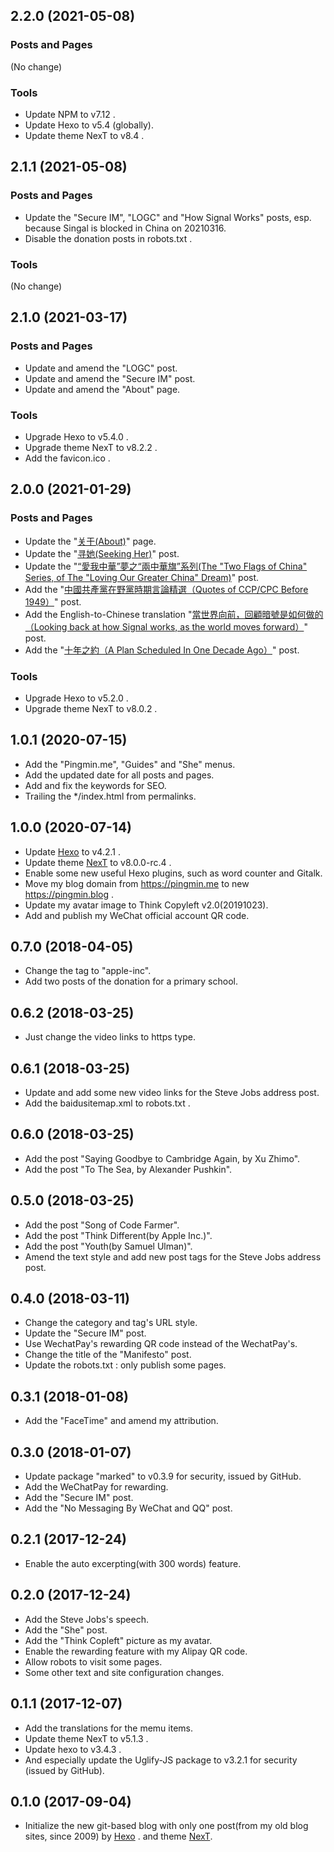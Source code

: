 ## 2.2.0 (2021-05-08)

### Posts and Pages

(No change)

### Tools

- Update NPM to v7.12 .
- Update Hexo to v5.4 (globally).
- Update theme NexT to v8.4 .


## 2.1.1 (2021-05-08)

### Posts and Pages

- Update the "Secure IM", "LOGC" and "How Signal Works" posts,
  esp. because Singal is blocked in China on 20210316.
- Disable the donation posts in robots.txt .

### Tools

(No change)

## 2.1.0 (2021-03-17)

### Posts and Pages

- Update and amend the "LOGC" post.
- Update and amend the "Secure IM" post.
- Update and amend the "About" page.

### Tools

- Upgrade Hexo to v5.4.0 .
- Upgrade theme NexT to v8.2.2 .
- Add the favicon.ico .

## 2.0.0 (2021-01-29)

### Posts and Pages

- Update the "[关于(About)](https://pingmin.blog/about/)" page.
- Update the "[寻她(Seeking Her)](https://pingmin.blog/post/she.html)" post.
- Update the "[“愛我中華”夢之“兩中華旗”系列(The "Two Flags of China" Series, of The "Loving Our Greater China" Dream)](https://pingmin.blog/post/loving-our-greater-china.html)" post.
- Add the "[中國共產黨在野黨時期言論精選（Quotes of CCP/CPC Before 1949）](https://pingmin.blog/post/quotes-of-ccp-before-1949.html)" post.
- Add the English-to-Chinese translation "[當世界向前，回顧暗號是如何做的（Looking back at how Signal works, as the world moves forward）](https://pingmin.blog/post/how-signal-works-by-moxie-marlinspike.html)" post.
- Add the "[十年之約（A Plan Scheduled In One Decade Ago）](https://pingmin.blog/post/a-plan-scheduled-in-one-decade-ago.html)" post.

### Tools

- Upgrade Hexo to v5.2.0 .
- Upgrade theme NexT to v8.0.2 .


## 1.0.1 (2020-07-15)

- Add the "Pingmin.me", "Guides" and "She" menus.
- Add the updated date for all posts and pages.
- Add and fix the keywords for SEO.
- Trailing the */index.html from permalinks.

## 1.0.0 (2020-07-14)

- Update [Hexo](https://hexo.io) to v4.2.1 .
- Update theme [NexT](https://theme-next.js.org) to v8.0.0-rc.4 .
- Enable some new useful Hexo plugins, such as word counter and Gitalk.
- Move my blog domain from https://pingmin.me to new https://pingmin.blog .
- Update my avatar image to Think Copyleft v2.0(20191023).
- Add and publish my WeChat official account QR code.

## 0.7.0 (2018-04-05)

- Change the tag to "apple-inc".
- Add two posts of the donation for a primary school.

## 0.6.2 (2018-03-25)

- Just change the video links to https type.

## 0.6.1 (2018-03-25)

- Update and add some new video links for the Steve Jobs address post.
- Add the baidusitemap.xml to robots.txt .

## 0.6.0 (2018-03-25)

- Add the post "Saying Goodbye to Cambridge Again, by Xu Zhimo".
- Add the post "To The Sea, by Alexander Pushkin".

## 0.5.0 (2018-03-25)

- Add the post "Song of Code Farmer".
- Add the post "Think Different(by Apple Inc.)".
- Add the post "Youth(by Samuel Ulman)".
- Amend the text style and add new post tags for the Steve Jobs address post.

## 0.4.0 (2018-03-11)

- Change the category and tag's URL style.
- Update the "Secure IM" post.
- Use WechatPay's rewarding QR code instead of the WechatPay's.
- Change the title of the "Manifesto" post.
- Update the robots.txt : only publish some pages.

## 0.3.1 (2018-01-08)

- Add the "FaceTime" and amend my attribution.

## 0.3.0 (2018-01-07)

- Update package "marked" to v0.3.9 for security, issued by GitHub.
- Add the WeChatPay for rewarding.
- Add the "Secure IM" post.
- Add the "No Messaging By WeChat and QQ" post.

## 0.2.1 (2017-12-24)

- Enable the auto excerpting(with 300 words) feature.

## 0.2.0 (2017-12-24)

- Add the Steve Jobs's speech.
- Add the "She" post.
- Add the "Think Copleft" picture as my avatar.
- Enable the rewarding feature with my Alipay QR code.
- Allow robots to visit some pages.
- Some other text and site configuration changes.

## 0.1.1 (2017-12-07)

- Add the translations for the memu items.
- Update theme NexT to v5.1.3 .
- Update hexo to v3.4.3 .
- And especially update the Uglify-JS package to v3.2.1 for security
  (issued by GitHub).

## 0.1.0 (2017-09-04)

- Initialize the new git-based blog with only one post(from my old blog sites, since 2009) by [Hexo](https://hexo.io) .
  and theme [NexT](https://github.com/iissnan/hexo-theme-next).
